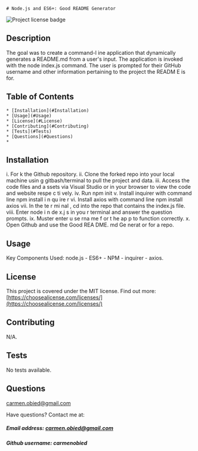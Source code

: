 

    # Node.js and ES6+: Good README Generator

  ![Project license badge](https://img.shields.io/badge/license-MIT-brightgreen)      

  ## Description
  The goal was to create a command-l ine application that dynamically generates a README.md from a user's input. The application is invoked with the node index.js command. The user is prompted for their GitHub username and other information pertaining to the project the READM E is for.

  ## Table of Contents
    * [Installation](#Installation)
    * [Usage](#Usage)
    * [License](#License)
    * [Contributing](#Contributing)
    * [Tests](#Tests)
    * [Questions](#Questions)
    * 
  ## Installation
  i. For k the Github repository. ii. Clone the forked repo into your local machine usin g gitbash/terminal to pull the project and data. iii. Access the code files and a ssets via Visual Studio or in your browser to view the code and website respe c ti vely. iv. Run npm init v. Install inquirer with command line npm install i n qu ire r vi. Install axios with command line npm install axios vii. In the te r mi nal , cd into the repo that contains the index.js file. viii. Enter node i n de x.j s in you r terminal and answer the question prompts. ix. Muster enter u se rna me f or t he ap p to function correctly. x. Open Github and use the Good REA DME. md Ge nerat or for a repo.

  ## Usage
  Key Components Used: node.js - ES6+ - NPM - inquirer - axios.

  ## License
  This project is covered under the MIT license. Find out more: [https://choosealicense.com/licenses/](https://choosealicense.com/licenses/)

  ## Contributing
  N/A.

  ## Tests
  No tests available.

  ## Questions
  carmen.obied@gmail.com
  
 Have questions? Contact me at:
 ##### Email address: carmen.obied@gmail.com
 ##### Github username: carmenobied 

  